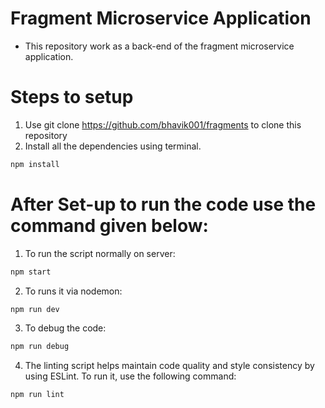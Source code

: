 # Fragment Microservice Application
* This repository work as a back-end of the fragment microservice application.

# Steps to setup
1. Use git clone https://github.com/bhavik001/fragments to clone this repository
2. Install all the dependencies using terminal.
```sh
npm install
```

 # After Set-up to run the code use the command given below:
1. To run the script normally on server:
```sh
npm start
```
2. To runs it via nodemon:
```sh
npm run dev
```
3. To debug the code:
```sh
npm run debug
```
4. The linting script helps maintain code quality and style consistency by using ESLint. To run it, use the following command:
```sh
npm run lint
```
